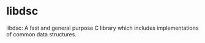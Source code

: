 # libdsc
libdsc: A fast and general purpose C library which includes implementations of common data structures.
